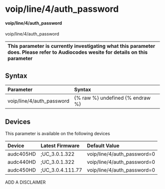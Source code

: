 ﻿---
description: voip/line/4/auth_password
search: false
---

# voip/line/4/auth_password

#### voip/line/4/auth_password

voip/line/4/auth_password


| This parameter is currently investigating what this parameter does. Please refer to Audiocodes wesite for details on this parameter | 
| :--- |

## Syntax
| Parameter | Syntax |
| :--- | :--- |
|voip/line/4/auth_password | {% raw %} undefined {% endraw %}|

## Devices
This parameter is available on the following devices

| Device | Latest Firmware | Default Value |
|:---|:---|:---|
| audc405HD | ;UC_3.0.1.322 | voip/line/4/auth_password=0 
| audc440HD | ;UC_3.0.1.322 | voip/line/4/auth_password=0 
| audc450HD | ;UC_3.0.4.111.77 | voip/line/4/auth_password=0 

ADD A DISCLAIMER
